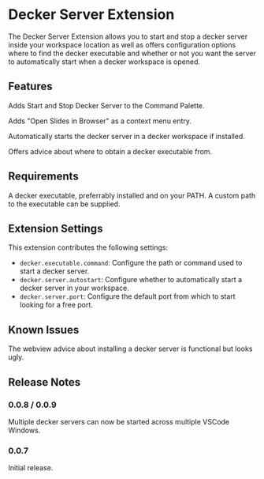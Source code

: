 # Decker Server Extension

The Decker Server Extension allows you to start and stop a decker server inside your workspace location as well as offers configuration options where to find the decker executable and whether or not you want the server to automatically start when a decker workspace is opened.

## Features

Adds Start and Stop Decker Server to the Command Palette.

Adds "Open Slides in Browser" as a context menu entry.

Automatically starts the decker server in a decker workspace if installed.

Offers advice about where to obtain a decker executable from.

## Requirements

A decker executable, preferrably installed and on your PATH. A custom path to the executable can be supplied.

## Extension Settings

This extension contributes the following settings:

* `decker.executable.command`: Configure the path or command used to start a decker server.
* `decker.server.autostart`: Configure whether to automatically start a decker server in your workspace.
* `decker.server.port`: Configure the default port from which to start looking for a free port.

## Known Issues

The webview advice about installing a decker server is functional but looks ugly.

## Release Notes

### 0.0.8 / 0.0.9

Multiple decker servers can now be started across multiple VSCode Windows.

### 0.0.7

Initial release.
